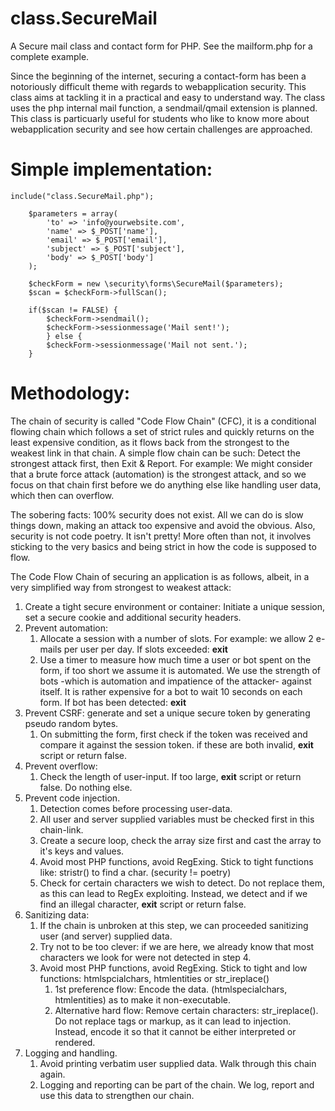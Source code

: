 # class.SecureMail

A Secure mail class and contact form for PHP. See the mailform.php for a complete example.

Since the beginning of the internet, securing a contact-form has been a notoriously difficult theme with regards to webapplication security. This class aims at tackling it in a practical and easy to understand way. The class uses the php internal mail function, a sendmail/qmail extension is planned. This class is particuarly useful for students who like to know more about webapplication security and see how certain challenges are approached. 

# Simple implementation:

    include("class.SecureMail.php");

		$parameters = array( 
			'to' => 'info@yourwebsite.com',
			'name' => $_POST['name'],
			'email' => $_POST['email'],			
			'subject' => $_POST['subject'],
			'body' => $_POST['body']
		);
			
		$checkForm = new \security\forms\SecureMail($parameters);
		$scan = $checkForm->fullScan(); 
			
		if($scan != FALSE) {
			$checkForm->sendmail();
			$checkForm->sessionmessage('Mail sent!'); 
			} else {
			$checkForm->sessionmessage('Mail not sent.');
		}
		
# Methodology:

The chain of security is called "Code Flow Chain" (CFC), it is a conditional flowing chain which follows a set of strict rules and quickly returns on the least expensive condition, as it flows back from the strongest to the weakest link in that chain. A simple flow chain can be such: Detect the strongest attack first, then Exit & Report. For example: We might consider that a brute force attack (automation) is the strongest attack, and so we focus on that chain first before we do anything else like handling user data, which then can overflow.

The sobering facts: 100% security does not exist. All we can do is slow things down, making an attack too expensive and avoid the obvious. Also, security is not code poetry. It isn't pretty! More often than not, it involves sticking to the very basics and being strict in how the code is supposed to flow. 

The Code Flow Chain of securing an application is as follows, albeit, in a very simplified way from strongest to weakest attack:

1. Create a tight secure environment or container: Initiate a unique session, set a secure cookie and additional security headers. 
2. Prevent automation:
	1. Allocate a session with a number of slots. For example: we allow 2 e-mails per user per day. If slots exceeded: **exit**
	2. Use a timer to measure how much time a user or bot spent on the form, if too short we assume it is automated. 
	We use the strength of bots -which is automation and impatience of the attacker- against itself. 
	It is rather expensive for a bot to wait 10 seconds on each form. If bot has been detected: **exit**
3. Prevent CSRF: generate and set a unique secure token by generating pseudo random bytes. 
	1. On submitting the form, first check if the token was received and compare it against the session token.
	if these are both invalid, **exit** script or return false.
4. Prevent overflow: 
	1. Check the length of user-input. If too large, **exit** script or return false. Do nothing else.
5. Prevent code injection. 
	1. Detection comes before processing user-data. 
	2. All user and server supplied variables must be checked first in this chain-link.
	3. Create a secure loop, check the array size first and cast the array to it's keys and values.
	4. Avoid most PHP functions, avoid RegExing. Stick to tight functions like: stristr() to find a char. (security != poetry)
	5. Check for certain characters we wish to detect. Do not replace them, as this can lead to RegEx exploiting. 
	Instead, we detect and if we find an illegal character, **exit** script or return false. 
6. Sanitizing data:
	1. If the chain is unbroken at this step, we can proceeded sanitizing user (and server) supplied data.
	2. Try not to be too clever: if we are here, we already know that most characters we look for were not detected in step 4.
	3. Avoid most PHP functions, avoid RegExing. Stick to tight and low functions: htmlspcialchars, htmlentities or str_ireplace()
		1. 1st preference flow: Encode the data. (htmlspecialchars, htmlentities) as to make it non-executable.
		2. Alternative hard flow: Remove certain characters: str_ireplace(). Do not replace tags or markup, 
		as it can lead to injection. Instead, encode it so that it cannot be either interpreted or rendered.
7. Logging and handling.
	1. Avoid printing verbatim user supplied data. Walk through this chain again.
	2. Logging and reporting can be part of the chain. We log, report and use this data to strengthen our chain.
	
